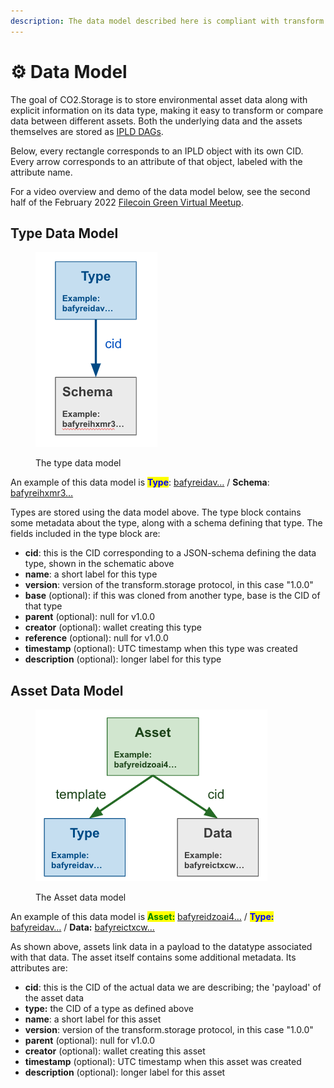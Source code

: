 ```yaml
---
description: The data model described here is compliant with transform.storage v1.0.0.
---
```


# ⚙ Data Model

The goal of CO2.Storage is to store environmental asset data along with explicit information on its data type, making it easy to transform or compare data between different assets. Both the underlying data and the assets themselves are stored as [IPLD DAGs](https://proto.school/course/ipld).&#x20;

Below, every rectangle corresponds to an IPLD object with its own CID. Every arrow corresponds to an attribute of that object, labeled with the attribute name.

For a video overview and demo of the data model below, see the second half of the February 2022 [Filecoin Green Virtual Meetup](https://www.youtube.com/watch?v=y76SP7tObas\&t=2071s).

## Type Data Model

<figure><img src="../.gitbook/assets/Screenshot 2023-02-22 at 5.44.54 PM.png" alt=""><figcaption><p>The type data model</p></figcaption></figure>

An example of this data model is <mark style="color:blue;">**Type**</mark>: [bafyreidav…](https://explore.ipld.io/#/explore/bafyreidavm5scus7dg75e2iu3ki5xc6onrbnrjyv4f7josvln2uwmo7p3u) / **Schema**: [bafyreihxmr3…](https://explore.ipld.io/#/explore/bafyreihxmr3djalvov5wbwyyk2jjswvbvirkmfhea5p6bynr7h7z7fqokm)

Types are stored using the data model above. The type block contains some metadata about the type, along with a schema defining that type. The fields included in the type block are:

* **cid**: this is the CID corresponding to a JSON-schema defining the data type, shown in the schematic above
* **name**: a short label for this type
* **version**: version of the transform.storage protocol, in this case "1.0.0"
* **base** (optional): if this was cloned from another type, base is the CID of that type
* **parent** (optional): null for v1.0.0
* **creator** (optional): wallet creating this type
* **reference** (optional): null for v1.0.0
* **timestamp** (optional): UTC timestamp when this type was created
* **description** (optional): longer label for this type

## Asset Data Model

<figure><img src="../.gitbook/assets/Screenshot 2023-02-22 at 6.03.19 PM.png" alt=""><figcaption><p>The Asset data model</p></figcaption></figure>

An example of this data model is <mark style="color:green;">**Asset:**</mark> [bafyreidzoai4…](https://explore.ipld.io/#/explore/bafyreidzoai4dm53ga6lb3mq6axt2s64uxh5x7zw4ey46rygt3jnwaw2mu) / <mark style="color:blue;">**Type:**</mark> [bafyreidav…](https://explore.ipld.io/#/explore/bafyreidavm5scus7dg75e2iu3ki5xc6onrbnrjyv4f7josvln2uwmo7p3u) / **Data:** [bafyreictxcw…](https://explore.ipld.io/#/explore/bafyreictxcwwmiymlp56zmkmk4dzdctvh645riqn2dvog44niu5hvo7nrm)

As shown above, assets link data in a payload to the datatype associated with that data. The asset itself contains some additional metadata. Its attributes are:

* **cid**: this is the CID of the actual data we are describing; the 'payload' of the asset data
* **type:** the CID of a type as defined above
* **name**: a short label for this asset
* **version**: version of the transform.storage protocol, in this case "1.0.0"
* **parent** (optional): null for v1.0.0
* **creator** (optional): wallet creating this asset
* **timestamp** (optional): UTC timestamp when this asset was created
* **description** (optional): longer label for this asset
